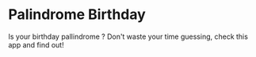 # Palindrome Birthday
Is your birthday pallindrome ?
Don't waste your time guessing, check this app and find out!
